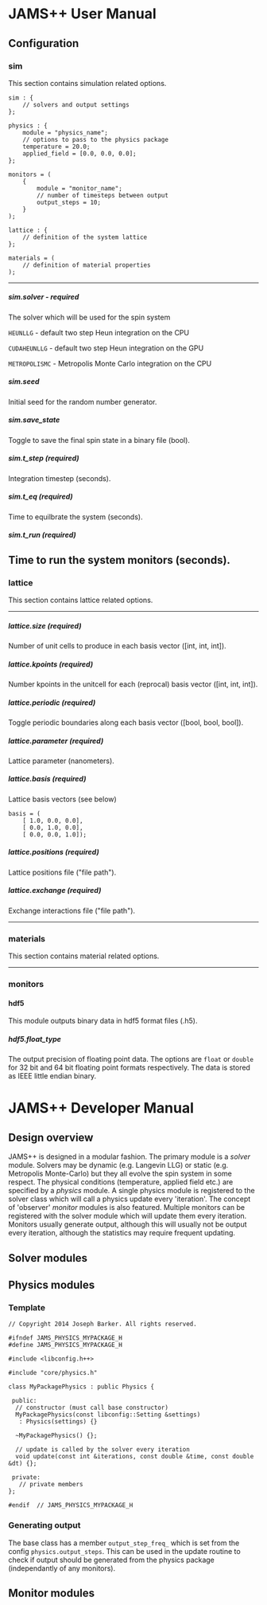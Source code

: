 # JAMS++ User Manual

## Configuration

### sim

This section contains simulation related options.

    sim : {
        // solvers and output settings
    };

    physics : {
        module = "physics_name";
        // options to pass to the physics package
        temperature = 20.0;
        applied_field = [0.0, 0.0, 0.0];
    };

    monitors = (
        {
            module = "monitor_name";
            // number of timesteps between output
            output_steps = 10;
        }
    );

    lattice : {
        // definition of the system lattice
    };

    materials = (
        // definition of material properties
    );

---

##### sim.solver - required

The solver which will be used for the spin system

`HEUNLLG` - default two step Heun integration on the CPU

`CUDAHEUNLLG` - default two step Heun integration on the GPU

`METROPOLISMC` - Metropolis Monte Carlo integration on the CPU

##### sim.seed
Initial seed for the random number generator.

##### sim.save_state

Toggle to save the final spin state in a binary file (bool).

##### sim.t_step (_required_)

Integration timestep (seconds).

##### sim.t_eq (_required_)

Time to equilbrate the system (seconds).

##### sim.t_run (_required_)

Time to run the system monitors (seconds).
---

### lattice

This section contains lattice related options.

---

##### lattice.size (_required_)

Number of unit cells to produce in each basis vector ([int, int, int]).


##### lattice.kpoints (_required_)

Number kpoints in the unitcell for each (reprocal) basis vector ([int, int, int]).

##### lattice.periodic (_required_)

Toggle periodic boundaries along each basis vector ([bool, bool, bool]).

##### lattice.parameter (_required_)

Lattice parameter (nanometers).

##### lattice.basis (_required_)

Lattice basis vectors (see below)

    basis = (
        [ 1.0, 0.0, 0.0],
        [ 0.0, 1.0, 0.0],
        [ 0.0, 0.0, 1.0]);


##### lattice.positions (_required_)

Lattice positions file ("file path").

##### lattice.exchange (_required_)

Exchange interactions file ("file path").

---

### materials

This section contains material related options.

---

### monitors

#### hdf5

This module outputs binary data in hdf5 format files (.h5).

##### hdf5.float_type

The output precision of floating point data. The options are `float` or `double` for 32 bit and 64 bit floating point formats respectively. The data is stored as IEEE little endian binary.

# JAMS++ Developer Manual

## Design overview

JAMS++ is designed in a modular fashion. The primary module is a _solver_ module. Solvers may be dynamic (e.g. Langevin LLG) or static (e.g. Metropolis Monte-Carlo) but they all evolve the spin system in some respect. The physical conditions (temperature, applied field etc.) are specified by a _physics_ module. A single physics module is registered to the solver class which will call a physics update every 'iteration'. The concept of 'observer' _monitor_ modules is also featured. Multiple monitors can be registered with the solver module which will update them every iteration. Monitors usually generate output, although this will usually not be output every iteration, although the statistics may require frequent updating.

## Solver modules

## Physics modules

### Template

    // Copyright 2014 Joseph Barker. All rights reserved.

    #ifndef JAMS_PHYSICS_MYPACKAGE_H
    #define JAMS_PHYSICS_MYPACKAGE_H

    #include <libconfig.h++>

    #include "core/physics.h"

    class MyPackagePhysics : public Physics {

     public:
      // constructor (must call base constructor)
      MyPackagePhysics(const libconfig::Setting &settings)
       : Physics(settings) {}

      ~MyPackagePhysics() {};

      // update is called by the solver every iteration
      void update(const int &iterations, const double &time, const double &dt) {};

     private:
       // private members
    };

    #endif  // JAMS_PHYSICS_MYPACKAGE_H

### Generating output

The base class has a member `output_step_freq_` which is set from the config `physics.output_steps`. This can be used in the update routine to check if output should be generated from the physics package (independantly of any monitors).

## Monitor modules